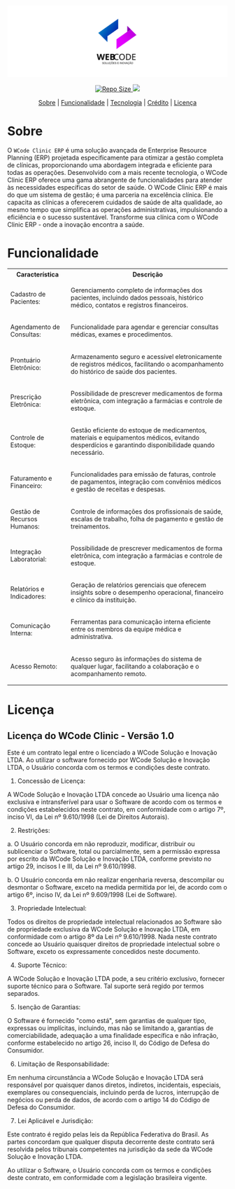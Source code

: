 <div align="center">
    <p>
         <img src="https://raw.githubusercontent.com/rogerionasc/wcode_clinic/dev/src/assets/img/web_code.svg" width="520" />
    </p>
</div>


<div align="center">
    <p>
         <a href="#">
            <img src="https://img.shields.io/github/repo-size/rogerionasc/gesoft?style=flat-square" alt="Repo Size" />
         </a>
           <a href="https://hub.docker.com/r/rogerionasc/gesoft/tags">
            <img src="https://img.shields.io/docker/v/rogerionasc/gesoft?arch=amd64&sort=date&style=flat-square alt="Version docker " />
         </a>
    </p>
</div>

<div align="center">
    <p>
        <a href="#sobre">Sobre</a> |
        <a href="#funcionalidade">Funcionalidade</a> |
        <a href="#tecnologias">Tecnologia</a> |
        <a href="#créditos">Crédito</a> |
        <a href="#licença">Licença</a>
    </p>
</div>

# Sobre

O `WCode Clinic ERP` é uma solução avançada de Enterprise Resource Planning (ERP) projetada especificamente para otimizar a gestão completa de clínicas, proporcionando uma abordagem integrada e eficiente para todas as operações. Desenvolvido com a mais recente tecnologia, o WCode Clinic ERP oferece uma gama abrangente de funcionalidades para atender às necessidades específicas do setor de saúde.
O WCode Clinic ERP é mais do que um sistema de gestão; é uma parceria na excelência clínica. Ele capacita as clínicas a oferecerem cuidados de saúde de alta qualidade, ao mesmo tempo que simplifica as operações administrativas, impulsionando a eficiência e o sucesso sustentável. Transforme sua clínica com o WCode Clinic ERP - onde a inovação encontra a saúde.

# Funcionalidade

<table>
    <tr>
        <th>Característica</th>
        <th>Descrição</th>
    </tr>
    <tr>
        <td>
            <p>Cadastro de Pacientes:</p>
        </td>
        <td>
             <p>Gerenciamento completo de informações dos pacientes, incluindo dados pessoais, histórico médico, contatos e registros financeiros.</p>
        </td>
    </tr>
    <tr>
        <td>
            <p>Agendamento de Consultas:</p>
        </td>
        <td>
             <p>Funcionalidade para agendar e gerenciar consultas médicas, exames e procedimentos.</p></p>
        </td>
    </tr>
    <tr>
        <td>
            <p>Prontuário Eletrônico:</p>
        </td>
        <td>
             <p>Armazenamento seguro e acessível eletronicamente de registros médicos, facilitando o acompanhamento do histórico de saúde dos pacientes.</p></p>
        </td>
    </tr>
    <tr>
        <td>
            <p>Prescrição Eletrônica:</p>
        </td>
        <td>
             <p>Possibilidade de prescrever medicamentos de forma eletrônica, com integração a farmácias e controle de estoque.</p>
        </td>
    </tr>
    <tr>
        <td>
            <p>Controle de Estoque:</p>
        </td>
        <td>
             <p>Gestão eficiente do estoque de medicamentos, materiais e equipamentos médicos, evitando desperdícios e garantindo disponibilidade quando necessário.</p>
        </td>
    </tr>
    <tr>
        <td>
            <p>Faturamento e Financeiro:</p>
        </td>
        <td>
             <p>Funcionalidades para emissão de faturas, controle de pagamentos, integração com convênios médicos e gestão de receitas e despesas.</p>
        </td>
    </tr>
    <tr>
        <td>
            <p>Gestão de Recursos Humanos:</p>
        </td>
        <td>
             <p>Controle de informações dos profissionais de saúde, escalas de trabalho, folha de pagamento e gestão de treinamentos.</p>
        </td>
    </tr>
    <tr>
        <td>
            <p>Integração Laboratorial:</p>
        </td>
        <td>
             <p>Possibilidade de prescrever medicamentos de forma eletrônica, com integração a farmácias e controle de estoque.</p>
        </td>
    </tr>
    <tr>
        <td>
            <p>Relatórios e Indicadores:</p>
        </td>
        <td>
             <p>Geração de relatórios gerenciais que oferecem insights sobre o desempenho operacional, financeiro e clínico da instituição.</p>
        </td>
    </tr>
    <tr>
        <td>
            <p>Comunicação Interna:</p>
        </td>
        <td>
             <p>Ferramentas para comunicação interna eficiente entre os membros da equipe médica e administrativa.</p>
        </td>
    </tr>
    <tr>
        <td>
            <p>Acesso Remoto:</p>
        </td>
        <td>
             <p>Acesso seguro às informações do sistema de qualquer lugar, facilitando a colaboração e o acompanhamento remoto.</p>
        </td>
    </tr>
   
    
</table>
        

# Licença

## Licença do WCode Clinic - Versão 1.0

Este é um contrato legal entre o licenciado a WCode Solução e Inovação LTDA. Ao utilizar o software fornecido por WCode Solução e Inovação LTDA, o Usuário concorda com os termos e condições deste contrato.

1. Concessão de Licença:

A WCode Solução e Inovação LTDA concede ao Usuário uma licença não exclusiva e intransferível para usar o Software de acordo com os termos e condições estabelecidos neste contrato, em conformidade com o artigo 7º, inciso VI, da Lei nº 9.610/1998 (Lei de Direitos Autorais).

2. Restrições:

a. O Usuário concorda em não reproduzir, modificar, distribuir ou sublicenciar o Software, total ou parcialmente, sem a permissão expressa por escrito da WCode Solução e Inovação LTDA, conforme previsto no artigo 29, incisos I e III, da Lei nº 9.610/1998.

b. O Usuário concorda em não realizar engenharia reversa, descompilar ou desmontar o Software, exceto na medida permitida por lei, de acordo com o artigo 6º, inciso IV, da Lei nº 9.609/1998 (Lei de Software).

3. Propriedade Intelectual:

Todos os direitos de propriedade intelectual relacionados ao Software são de propriedade exclusiva da WCode Solução e Inovação LTDA, em conformidade com o artigo 8º da Lei nº 9.610/1998. Nada neste contrato concede ao Usuário quaisquer direitos de propriedade intelectual sobre o Software, exceto os expressamente concedidos neste documento.

4. Suporte Técnico:

A WCode Solução e Inovação LTDA pode, a seu critério exclusivo, fornecer suporte técnico para o Software. Tal suporte será regido por termos separados.

5. Isenção de Garantias:

O Software é fornecido "como está", sem garantias de qualquer tipo, expressas ou implícitas, incluindo, mas não se limitando a, garantias de comerciabilidade, adequação a uma finalidade específica e não infração, conforme estabelecido no artigo 26, inciso II, do Código de Defesa do Consumidor.

6. Limitação de Responsabilidade:

Em nenhuma circunstância a WCode Solução e Inovação LTDA será responsável por quaisquer danos diretos, indiretos, incidentais, especiais, exemplares ou consequenciais, incluindo perda de lucros, interrupção de negócios ou perda de dados, de acordo com o artigo 14 do Código de Defesa do Consumidor.

7. Lei Aplicável e Jurisdição:

Este contrato é regido pelas leis da República Federativa do Brasil. As partes concordam que qualquer disputa decorrente deste contrato será resolvida pelos tribunais competentes na jurisdição da sede da WCode Solução e Inovação LTDA.

Ao utilizar o Software, o Usuário concorda com os termos e condições deste contrato, em conformidade com a legislação brasileira vigente.

